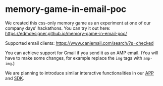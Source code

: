 # memory-game-in-email-poc

We created this css-only memory game as an experiment at one of our company days' hackathons. You can try it out here: https://edmdesigner.github.io/memory-game-in-email-poc/

Supported email clients: https://www.caniemail.com/search/?s=checked

You can achieve support for Gmail if you send it as an AMP email. (You will have to make some changes, for example replace the `img` tags with `amp-img`.)

We are planning to introduce similar interactive functionalities in our [APP](https://chamaileon.io) and [SDK](https://chamaileon.io/sdk).
